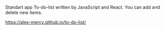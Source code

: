 Standart app To-do-list written by JavaScript and React. You can add and delete new items.

https://alex-mercy.github.io/to-do-list/
